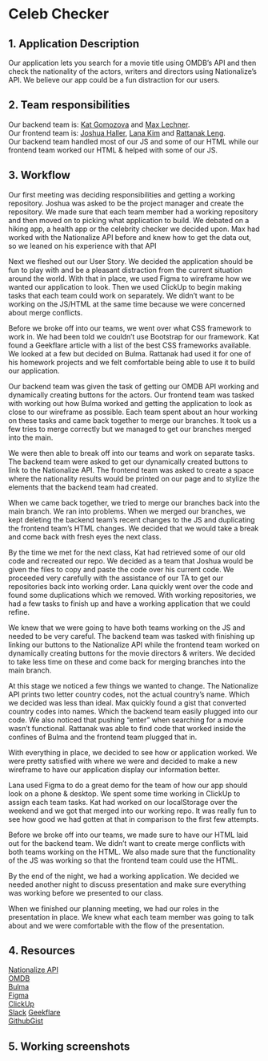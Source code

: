 # Celeb Checker

## 1. Application Description

Our application lets you search for a movie title using OMDB’s API and then check the nationality of the actors, writers and directors using Nationalize’s API. We believe our app could be a fun distraction for our users.

## 2. Team responsibilities

Our backend team is: [Kat Gomozova](https://github.com/kgo87) and [Max Lechner](https://github.com/maxlechner). <br>
Our frontend team is: [Joshua Haller](https://github.com/JJHPhoto), [Lana Kim](https://github.com/lk9988) and [Rattanak Leng](https://github.com/rattanakleng). <br>
Our backend team handled most of our JS and some of our HTML while our frontend team worked our HTML & helped with some of our JS.

## 3. Workflow

Our first meeting was deciding responsibilities and getting a working repository. Joshua was asked to be the project manager and create the repository. We made sure that each team member had a working repository and then moved on to picking what application to build. We debated on a hiking app, a health app or the celebrity checker we decided upon. Max had worked with the Nationalize API before and knew how to get the data out, so we leaned on his experience with that API

Next we fleshed out our User Story. We decided the application should be fun to play with and be a pleasant distraction from the current situation around the world. With that in place, we used Figma to wireframe how we wanted our application to look. Then we used ClickUp to begin making tasks that each team could work on separately. We didn’t want to be working on the JS/HTML at the same time because we were concerned about merge conflicts.

Before we broke off into our teams, we went over what CSS framework to work in. We had been told we couldn’t use Bootstrap for our framework. Kat found a Geekflare article with a list of the best CSS frameworks available. We looked at a few but decided on Bulma. Rattanak had used it for one of his homework projects and we felt comfortable being able to use it to build our application.

Our backend team was given the task of getting our OMDB API working and dynamically creating buttons for the actors. Our frontend team was tasked with working out how Bulma worked and getting the application to look as close to our wireframe as possible. Each team spent about an hour working on these tasks and came back together to merge our branches. It took us a few tries to merge correctly but we managed to get our branches merged into the main.

We were then able to break off into our teams and work on separate tasks. The backend team were asked to get our dynamically created buttons to link to the Nationalize API. The frontend team was asked to create a space where the nationality results would be printed on our page and to stylize the elements that the backend team had created.

When we came back together, we tried to merge our branches back into the main branch. We ran into problems. When we merged our branches, we kept deleting the backend team’s recent changes to the JS and duplicating the frontend team’s HTML changes. We decided that we would take a break and come back with fresh eyes the next class.

By the time we met for the next class, Kat had retrieved some of our old code and recreated our repo. We decided as a team that Joshua would be given the files to copy and paste the code over his current code. We proceeded very carefully with the assistance of our TA to get our repositories back into working order. Lana quickly went over the code and found some duplications which we removed. With working repositories, we had a few tasks to finish up and have a working application that we could refine.

We knew that we were going to have both teams working on the JS and needed to be very careful. The backend team was tasked with finishing up linking our buttons to the Nationalize API while the frontend team worked on dynamically creating buttons for the movie directors & writers. We decided to take less time on these and come back for merging branches into the main branch.

At this stage we noticed a few things we wanted to change. The Nationalize API prints two letter country codes, not the actual country’s name. Which we decided was less than ideal. Max quickly found a gist that converted country codes into names. Which the backend team easily plugged into our code. We also noticed that pushing “enter” when searching for a movie wasn’t functional. Rattanak was able to find code that worked inside the confines of Bulma and the frontend team plugged that in.

With everything in place, we decided to see how or application worked. We were pretty satisfied with where we were and decided to make a new wireframe to have our application display our information better.

Lana used Figma to do a great demo for the team of how our app should look on a phone & desktop. We spent some time working in ClickUp to assign each team tasks. Kat had worked on our localStorage over the weekend and we got that merged into our working repo. It was really fun to see how good we had gotten at that in comparison to the first few attempts.

Before we broke off into our teams, we made sure to have our HTML laid out for the backend team. We didn’t want to create merge conflicts with both teams working on the HTML. We also made sure that the functionality of the JS was working so that the frontend team could use the HTML.

By the end of the night, we had a working application. We decided we needed another night to discuss presentation and make sure everything was working before we presented to our class.

When we finished our planning meeting, we had our roles in the presentation in place. We knew what each team member was going to talk about and we were comfortable with the flow of the presentation.

## 4. Resources

[Nationalize API](https://nationalize.io/) <br>
[OMDB](http://www.omdbapi.com/) <br>
[Bulma](https://bulma.io/) <br>
[Figma](https://www.figma.com/) <br>
[ClickUp](https://clickup.com/) <br>
[Slack](https://slack.com/)
[Geekflare](https://geekflare.com/best-css-frameworks/) <br>
[GithubGist](https://gist.github.com/maephisto/9228207) <br>

## 5. Working screenshots
